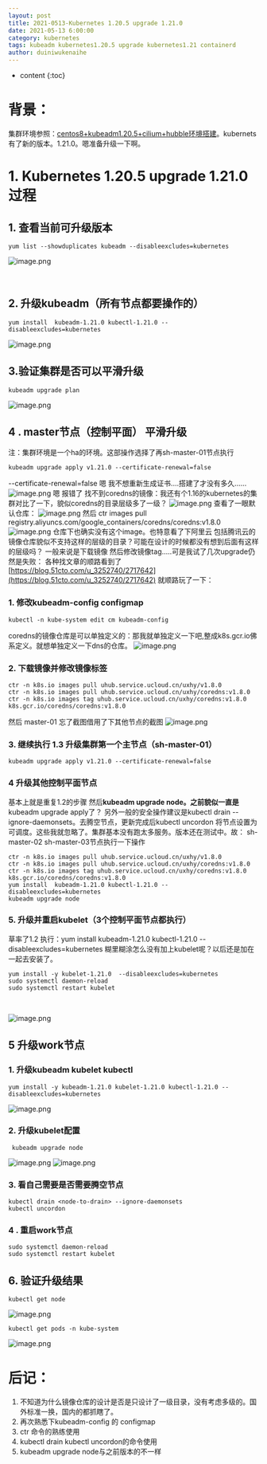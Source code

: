 ```yaml
---
layout: post
title: 2021-0513-Kubernetes 1.20.5 upgrade 1.21.0
date: 2021-05-13 6:00:00
category: kubernetes
tags: kubeadm kubernetes1.20.5 upgrade kubernetes1.21 containerd
author: duiniwukenaihe
---
```

* content
{:toc}

# 背景：
集群环境参照：[centos8+kubeadm1.20.5+cilium+hubble环境搭建](https://cloud.tencent.com/developer/article/1806089 )。kubernets有了新的版本。1.21.0。嗯准备升级一下啊。


# 1. Kubernetes 1.20.5 upgrade 1.21.0过程
## 1. 查看当前可升级版本
 
```
yum list --showduplicates kubeadm --disableexcludes=kubernetes
```
![image.png](https://cdn.nlark.com/yuque/0/2021/png/2505271/1620893541424-9c269a29-0b92-4cad-8377-e390d8fc3e89.png#clientId=u84c3379d-e2bf-4&from=paste&height=508&id=u35f7f230&margin=%5Bobject%20Object%5D&name=image.png&originHeight=508&originWidth=1654&originalType=binary&size=73590&status=done&style=none&taskId=u2cb0a600-4435-49bd-a198-ada7608677a&width=1654)
​

​

##  2. 升级kubeadm（所有节点都要操作的）
```
yum install  kubeadm-1.21.0 kubectl-1.21.0 --disableexcludes=kubernetes
```
![image.png](https://cdn.nlark.com/yuque/0/2021/png/2505271/1620893610091-92d5b069-333a-4045-9a4a-cddbdfad5bf4.png#clientId=u84c3379d-e2bf-4&from=paste&height=672&id=ud2833468&margin=%5Bobject%20Object%5D&name=image.png&originHeight=672&originWidth=1616&originalType=binary&size=79365&status=done&style=none&taskId=u6bf0b777-1c9a-43bc-9c74-3cb3c9a69cf&width=1616)
## 3.验证集群是否可以平滑升级
```
kubeadm upgrade plan
```
![image.png](https://cdn.nlark.com/yuque/0/2021/png/2505271/1620893906897-2764a3b6-c1fb-41b7-b00b-ead26cde5d2c.png#clientId=u84c3379d-e2bf-4&from=paste&height=768&id=u2850fbc8&margin=%5Bobject%20Object%5D&name=image.png&originHeight=768&originWidth=1604&originalType=binary&size=91063&status=done&style=none&taskId=ue5a40b4e-9425-4b1a-a57c-b60612cfef7&width=1604) 
## 4 . master节点（控制平面） 平滑升级
注：集群环境是一个ha的环境。这部操作选择了再sh-master-01节点执行
```
kubeadm upgrade apply v1.21.0 --certificate-renewal=false
```
--certificate-renewal=false  嗯 我不想重新生成证书....搭建了才没有多久......
![image.png](https://cdn.nlark.com/yuque/0/2021/png/2505271/1620893462312-47f85f14-7bd8-4fb5-81a6-8a8176c737a2.png#clientId=u84c3379d-e2bf-4&from=paste&height=341&id=uab00bb0b&margin=%5Bobject%20Object%5D&name=image.png&originHeight=341&originWidth=1876&originalType=binary&size=73766&status=done&style=none&taskId=u40404a64-263b-4730-aa27-025067f5c2f&width=1876)
嗯 报错了 找不到coredns的镜像：我还有个1.16的kubernetes的集群对比了一下，貌似coredns的目录层级多了一级？
![image.png](https://cdn.nlark.com/yuque/0/2021/png/2505271/1620893989914-94596b89-d228-4a8d-941a-7d5d6135ed96.png#clientId=u84c3379d-e2bf-4&from=paste&height=161&id=u1f5afd2e&margin=%5Bobject%20Object%5D&name=image.png&originHeight=161&originWidth=967&originalType=binary&size=33707&status=done&style=none&taskId=u6b683b12-145e-44fa-a060-d3aa42207fe&width=967)
查看了一眼默认仓库：
![image.png](https://cdn.nlark.com/yuque/0/2021/png/2505271/1620894072851-b1bb66a6-31ef-425e-b72b-8bf09795616d.png#clientId=u84c3379d-e2bf-4&from=paste&height=141&id=u78b2c5fc&margin=%5Bobject%20Object%5D&name=image.png&originHeight=141&originWidth=1104&originalType=binary&size=23611&status=done&style=none&taskId=uff2d0ec8-dba0-436b-b24b-2255074c2c3&width=1104)
然后 ctr images pull registry.aliyuncs.com/google_containers/coredns/coredns:v1.8.0
![image.png](https://cdn.nlark.com/yuque/0/2021/png/2505271/1620894696859-007d7346-ef94-48e7-9350-fccbeeea3402.png#clientId=u84c3379d-e2bf-4&from=paste&height=149&id=ufc2c2018&margin=%5Bobject%20Object%5D&name=image.png&originHeight=149&originWidth=1598&originalType=binary&size=29474&status=done&style=none&taskId=u993bfaa8-2bc2-4ecd-8591-910d25fe934&width=1598)
仓库下也确实没有这个image。也特意看了下阿里云 包括腾讯云的镜像仓库貌似不支持这样的层级的目录？可能在设计的时候都没有想到后面有这样的层级吗？
一般来说是下载镜像 然后修改镜像tag.....可是我试了几次upgrade仍然是失败：
各种找文章的顺路看到了[https://blog.51cto.com/u_3252740/2717642](https://blog.51cto.com/u_3252740/2717642)
就顺路玩了一下：
### 1. 修改kubeadm-config configmap
```
kubectl -n kube-system edit cm kubeadm-config
```
coredns的镜像仓库是可以单独定义的：那我就单独定义一下吧,整成k8s.gcr.io佛系定义。就想单独定义一下dns的仓库。
![image.png](https://cdn.nlark.com/yuque/0/2021/png/2505271/1620894963957-66177219-a58a-4ff8-8907-10e797614224.png#clientId=u84c3379d-e2bf-4&from=paste&height=521&id=uda175762&margin=%5Bobject%20Object%5D&name=image.png&originHeight=521&originWidth=891&originalType=binary&size=42198&status=done&style=none&taskId=u8ce16d9a-8321-434e-bb8c-b63795bf1ae&width=891)
### 2. 下载镜像并修改镜像标签
```
ctr -n k8s.io images pull uhub.service.ucloud.cn/uxhy/v1.8.0
ctr -n k8s.io images pull uhub.service.ucloud.cn/uxhy/coredns:v1.8.0
ctr -n k8s.io images tag uhub.service.ucloud.cn/uxhy/coredns:v1.8.0 k8s.gcr.io/coredns/coredns:v1.8.0
```
然后
master-01 忘了截图借用了下其他节点的截图
![image.png](https://cdn.nlark.com/yuque/0/2021/png/2505271/1620895268158-643f192e-140c-460a-8e0d-5932b5e12bf2.png#clientId=u84c3379d-e2bf-4&from=paste&height=202&id=u1668ba2e&margin=%5Bobject%20Object%5D&name=image.png&originHeight=202&originWidth=1464&originalType=binary&size=38230&status=done&style=none&taskId=u83a2304e-4cad-44a2-b6b2-8ac93c58127&width=1464)
### 3. 继续执行 1.3 升级集群第一个主节点（sh-master-01）
```
kubeadm upgrade apply v1.21.0 --certificate-renewal=false
```
### 4 升级其他控制平面节点
基本上就是重复1.2的步骤 然后**kubeadm upgrade node。之前貌似一直是**kubeadm upgrade apply了？
另外一般的安全操作建议是kubectl drain <node-to-drain> --ignore-daemonsets。去腾空节点，更新完成后kubectl uncordon 将节点设置为可调度。这些我就忽略了。集群基本没有跑太多服务。版本还在测试中。故：
sh-master-02 sh-master-03节点执行一下操作
```
ctr -n k8s.io images pull uhub.service.ucloud.cn/uxhy/v1.8.0
ctr -n k8s.io images pull uhub.service.ucloud.cn/uxhy/coredns:v1.8.0
ctr -n k8s.io images tag uhub.service.ucloud.cn/uxhy/coredns:v1.8.0 k8s.gcr.io/coredns/coredns:v1.8.0
yum install  kubeadm-1.21.0 kubectl-1.21.0 --disableexcludes=kubernetes
kubeadm upgrade node
```
### 5. 升级并重启kubelet（3个控制平面节点都执行）
草率了1.2 执行：yum install  kubeadm-1.21.0 kubectl-1.21.0 --disableexcludes=kubernetes 糊里糊涂怎么没有加上kubelet呢？以后还是加在一起去安装了。
```
yum install -y kubelet-1.21.0  --disableexcludes=kubernetes
sudo systemctl daemon-reload
sudo systemctl restart kubelet
```
​

![image.png](https://cdn.nlark.com/yuque/0/2021/png/2505271/1620895597437-f037e2e9-e3f4-42ab-9d2b-7d3659a0c980.png#clientId=u84c3379d-e2bf-4&from=paste&height=670&id=u7a99e13b&margin=%5Bobject%20Object%5D&name=image.png&originHeight=670&originWidth=1660&originalType=binary&size=155140&status=done&style=none&taskId=u3b304700-b8f5-4825-babf-7c7b77cc2ba&width=1660)


## 5 升级work节点


### 1. 升级kubeadm kubelet kubectl
```
yum install -y kubeadm-1.21.0 kubelet-1.21.0 kubectl-1.21.0 --disableexcludes=kubernetes
```
![image.png](https://cdn.nlark.com/yuque/0/2021/png/2505271/1620896066329-bf817ea3-61bd-4d61-be0c-cd2367edddba.png#clientId=u84c3379d-e2bf-4&from=paste&height=759&id=ua5bf0962&margin=%5Bobject%20Object%5D&name=image.png&originHeight=759&originWidth=1626&originalType=binary&size=98528&status=done&style=none&taskId=uc144722c-c64f-4f0e-86a3-833dc42a4c4&width=1626)
### 2. 升级kubelet配置
```
 kubeadm upgrade node
```


![image.png](https://cdn.nlark.com/yuque/0/2021/png/2505271/1620896267189-5f47156e-5f9c-48b5-a05a-2614f10d9be8.png#clientId=u84c3379d-e2bf-4&from=paste&height=302&id=uf4f0d343&margin=%5Bobject%20Object%5D&name=image.png&originHeight=302&originWidth=1629&originalType=binary&size=49582&status=done&style=none&taskId=u8a8719ab-8fec-4d71-885c-2c7daa2f6ab&width=1629)
![image.png](https://cdn.nlark.com/yuque/0/2021/png/2505271/1620896313596-7dd2ec83-8198-4b6e-9635-6d94fa911895.png#clientId=u84c3379d-e2bf-4&from=paste&height=133&id=u776958b8&margin=%5Bobject%20Object%5D&name=image.png&originHeight=133&originWidth=1615&originalType=binary&size=20147&status=done&style=none&taskId=u5a46c8e2-3677-4040-af96-c212891bd4e&width=1615)
### 3. 看自己需要是否需要腾空节点 
```
kubectl drain <node-to-drain> --ignore-daemonsets
kubectl uncordon
```
### 4 . 重启work节点
```
sudo systemctl daemon-reload
sudo systemctl restart kubelet
```
## 6. 验证升级结果
```
kubectl get node
```
![image.png](https://cdn.nlark.com/yuque/0/2021/png/2505271/1620898890227-8d39870c-1678-42a3-be94-344086ae1625.png#clientId=u84c3379d-e2bf-4&from=paste&height=125&id=u6151c9e0&margin=%5Bobject%20Object%5D&name=image.png&originHeight=125&originWidth=1193&originalType=binary&size=16650&status=done&style=none&taskId=u9e07ff95-c486-4df0-9825-c258a07822f&width=1193)
```
kubectl get pods -n kube-system
```
![image.png](https://cdn.nlark.com/yuque/0/2021/png/2505271/1620898913771-ed2a8d91-61cc-4e25-9ca1-190635190bb5.png#clientId=u84c3379d-e2bf-4&from=paste&height=716&id=u3da2b757&margin=%5Bobject%20Object%5D&name=image.png&originHeight=716&originWidth=1349&originalType=binary&size=103708&status=done&style=none&taskId=ufe82f517-df6a-4c1a-ba7d-74b41f4d615&width=1349)
# 后记：  

1. 不知道为什么镜像仓库的设计是否是只设计了一级目录，没有考虑多级的。国外标准一换，国内的都抓瞎了。
1. 再次熟悉下kubeadm-config 的 configmap
1. ctr 命令的熟练使用
1. kubectl drain  kubectl uncordon的命令使用
1. kubeadm upgrade node与之前版本的不一样

​

​

